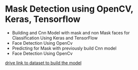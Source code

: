 # Mask Detection using OpenCV, Keras, Tensorflow

<ul>
    <li>Building and Cnn Model with mask and non Mask faces for Classification Using Keras and TensorFlow</li>
    <li>Face Detection Using OpenCv</li>
    <li>Predicting for Mask with previously build Cnn model  </li>
    <li>Face Detection Using OpenCv</li>
</ul>

[drive link to dataset to build the model](https://github.com/user/repo/blob/branch/other_file.md)
